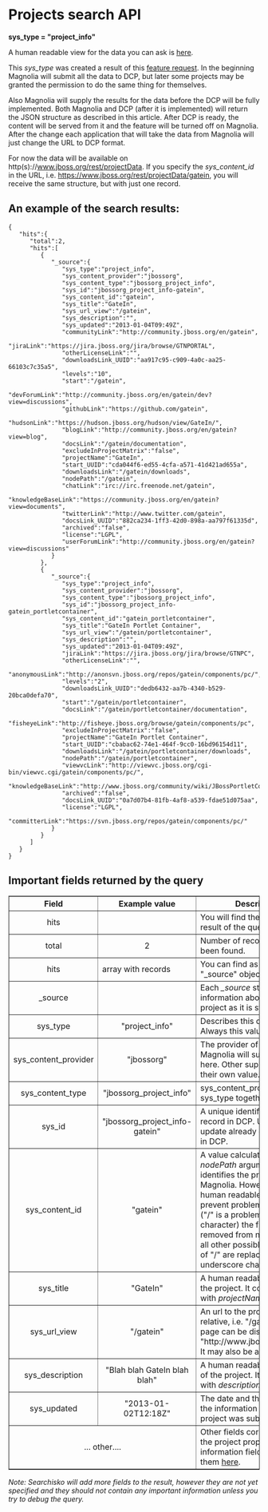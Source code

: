 Projects search API
===================

**sys\_type = "project\_info"**

A human readable view for the data you can ask is [here](http://www.jboss.org/projects).

This *sys_type* was created a result of this [feature request](https://issues.jboss.org/browse/ORG-1446 "Expose Project information as a HTTP API"). In the beginning Magnolia will submit all the data to DCP, but later some projects may be granted the permission to do the same thing for themselves.

Also Magnolia will supply the results for the data before the DCP will be fully implemented. Both Magnolia and DCP (after it is implemented) will return the JSON structure as described in this article. After DCP is ready, the content will be served from it and the feature will be turned off on Magnolia. After the change each application that will take the data from Magnolia will just change the URL to DCP format.

For now the data will be available on http(s)://www.jboss.org/rest/projectData. If you specify the *sys_content_id* in the URL, i.e. https://www.jboss.org/rest/projectData/gatein, you will receive the same structure, but with just one record.


An example of the search results:
---------------------------------

	{
	   "hits":{
	      "total":2,
	      "hits":[
	         {
	            "_source":{
	               "sys_type":"project_info",
	               "sys_content_provider":"jbossorg",
	               "sys_content_type":"jbossorg_project_info",
	               "sys_id":"jbossorg_project_info-gatein",
	               "sys_content_id":"gatein",
	               "sys_title":"GateIn",
	               "sys_url_view":"/gatein",
	               "sys_description":"",
	               "sys_updated":"2013-01-04T09:49Z",
	               "communityLink":"http://community.jboss.org/en/gatein",
	               "jiraLink":"https://jira.jboss.org/jira/browse/GTNPORTAL",
	               "otherLicenseLink":"",
	               "downloadsLink_UUID":"aa917c95-c909-4a0c-aa25-66103c7c35a5",
	               "levels":"10",
	               "start":"/gatein",
	               "devForumLink":"http://community.jboss.org/en/gatein/dev?view=discussions",
	               "githubLink":"https://github.com/gatein",
	               "hudsonLink":"https://hudson.jboss.org/hudson/view/GateIn/",
	               "blogLink":"http://community.jboss.org/en/gatein?view=blog",
	               "docsLink":"/gatein/documentation",
	               "excludeInProjectMatrix":"false",
	               "projectName":"GateIn",
	               "start_UUID":"cda044f6-ed55-4cfa-a571-41d421ad655a",
	               "downloadsLink":"/gatein/downloads",
	               "nodePath":"/gatein",
	               "chatLink":"irc://irc.freenode.net/gatein",
	               "knowledgeBaseLink":"https://community.jboss.org/en/gatein?view=documents",
	               "twitterLink":"http://www.twitter.com/gatein",
	               "docsLink_UUID":"882ca234-1ff3-42d0-898a-aa797f61335d",
	               "archived":"false",
	               "license":"LGPL",
	               "userForumLink":"http://community.jboss.org/en/gatein?view=discussions"
	            }
	         },
	         {
	            "_source":{
	               "sys_type":"project_info",
	               "sys_content_provider":"jbossorg",
	               "sys_content_type":"jbossorg_project_info",
	               "sys_id":"jbossorg_project_info-gatein_portletcontainer",
	               "sys_content_id":"gatein_portletcontainer",
	               "sys_title":"GateIn Portlet Container",
	               "sys_url_view":"/gatein/portletcontainer",
	               "sys_description":"",
	               "sys_updated":"2013-01-04T09:49Z",
	               "jiraLink":"https://jira.jboss.org/jira/browse/GTNPC",
	               "otherLicenseLink":"",
	               "anonymousLink":"http://anonsvn.jboss.org/repos/gatein/components/pc/",
	               "levels":"2",
	               "downloadsLink_UUID":"dedb6432-aa7b-4340-b529-20bca0defa70",
	               "start":"/gatein/portletcontainer",
	               "docsLink":"/gatein/portletcontainer/documentation",
	               "fisheyeLink":"http://fisheye.jboss.org/browse/gatein/components/pc",
	               "excludeInProjectMatrix":"false",
	               "projectName":"GateIn Portlet Container",
	               "start_UUID":"cbabac62-74e1-464f-9cc0-16bd96154d11",
	               "downloadsLink":"/gatein/portletcontainer/downloads",
	               "nodePath":"/gatein/portletcontainer",
	               "viewvcLink":"http://viewvc.jboss.org/cgi-bin/viewvc.cgi/gatein/components/pc/",
	               "knowledgeBaseLink":"http://www.jboss.org/community/wiki/JBossPortletContainer",
	               "archived":"false",
	               "docsLink_UUID":"0a7d07b4-81fb-4af8-a539-fdae51d075aa",
	               "license":"LGPL",
	               "committerLink":"https://svn.jboss.org/repos/gatein/components/pc/"
	            }
	         }
	      ]
	   }
	}
	
Important fields returned by the query
--------------------------------------

<table border="1">
<thead>
  <th>Field</th>
  <th>Example value</th>
  <th width="63%">Description</th>
</thead>
<tbody>
<tr><td align="center">hits</td><td></td><td>You will find the data of the result of the query inside</td></tr>
<tr><td align="center">total</td><td align="center">2</td><td>Number of records, that have been found.</td></tr>
<tr><td align="center">hits</td><td>array with records</td><td>You can find as many as <i>total</i> "_source" objects in this field.</td></tr>
<tr><td align="center">_source</td><td> </td><td>Each <i>_source</i> structure has an information about a single project as it is stored in DCP.</td></tr>
<tr><td align="center">sys_type</td><td align="center">"project_info"</td><td>Describes this dcp type. Always this value.</td></tr>
<tr><td align="center">sys_content_provider</td><td align="center">"jbossorg"</td><td>The provider of the data. Magnolia will supply jbossorg here. Other suppliers will have their own value.</td></tr>
<tr><td align="center">sys_content_type</td><td align="center">"jbossorg_project_info"</td><td>sys_content_provider and sys_type together.</td></tr>
<tr><td align="center">sys_id</td><td align="center">"jbossorg_project_info-gatein"</td><td>A unique identifier of the record in DCP. Use this to update already existing record in DCP.</td></tr>
<tr><td align="center">sys_content_id</td><td align="center">"gatein"</td><td>A value calculated from <i>nodePath</i> argument. It identifies the project in Magnolia. However to be more human readable and to prevent problems with rest ("/" is a problematic character) the first "/" is removed from nodePath and all other possible occurences of "/" are replaced by the underscore character ("_").</td></tr>
<tr><td align="center">sys_title</td><td align="center">"GateIn"</td><td>A human readable name of the project. It corresponds with <i>projectName</i> field. </td></tr>
<tr><td align="center">sys_url_view</td><td align="center">"/gatein"</td><td>An url to the project pages. If relative, i.e. "/gatein", the page can be displayed as "http://www.jboss.org/gatein". It may also be absolute.</td></tr>
<tr><td align="center">sys_description</td><td align="center">"Blah blah GateIn blah blah" </td><td>A human readable description of the project. It corresponds with <i>description</i> field.</td></tr>
<tr><td align="center">sys_updated</td><td align="center">"2013-01-02T12:18Z"</td><td>The date and the time when the information about the project was submited.</td></tr>
<tr><td colspan="2" align="center">... other....</td><td>Other fields correspond with the project property information fields. Please, see them <a href="https://www.jboss.org/help/awestructguide/projectpropertyfilestruction.html">here</a>.</td></tr>
</tbody>
</table>

*Note: Searchisko will add more fields to the result, however they are not yet specified and they should not contain any important information unless you try to debug the query.*